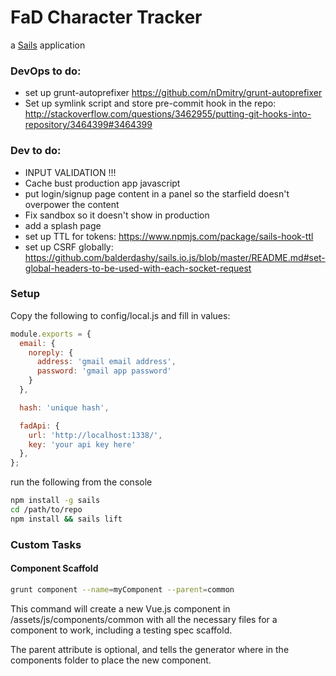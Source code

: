 # FaD Character Tracker

a [Sails](http://sailsjs.org) application

### DevOps to do:

 - set up grunt-autoprefixer https://github.com/nDmitry/grunt-autoprefixer
 - Set up symlink script and store pre-commit hook in the repo: http://stackoverflow.com/questions/3462955/putting-git-hooks-into-repository/3464399#3464399

### Dev to do:

 - INPUT VALIDATION !!!
 - Cache bust production app javascript
 - put login/signup page content in a panel so the starfield doesn't overpower the content
 - Fix sandbox so it doesn't show in production
 - add a splash page
 - set up TTL for tokens: https://www.npmjs.com/package/sails-hook-ttl
 - set up CSRF globally: https://github.com/balderdashy/sails.io.js/blob/master/README.md#set-global-headers-to-be-used-with-each-socket-request

### Setup

Copy the following to config/local.js and fill in values:


```javascript
module.exports = {
  email: {
    noreply: {
      address: 'gmail email address',
      password: 'gmail app password'
    }
  },

  hash: 'unique hash',

  fadApi: {
    url: 'http://localhost:1338/',
    key: 'your api key here'
  },
};
```

run the following from the console


```bash
npm install -g sails
cd /path/to/repo
npm install && sails lift
```

### Custom Tasks

#### Component Scaffold

```bash
grunt component --name=myComponent --parent=common
```

This command will create a new Vue.js component in /assets/js/components/common with all the necessary files for a component to work, including a testing spec scaffold.

The parent attribute is optional, and tells the generator where in the components folder to place the new component.

